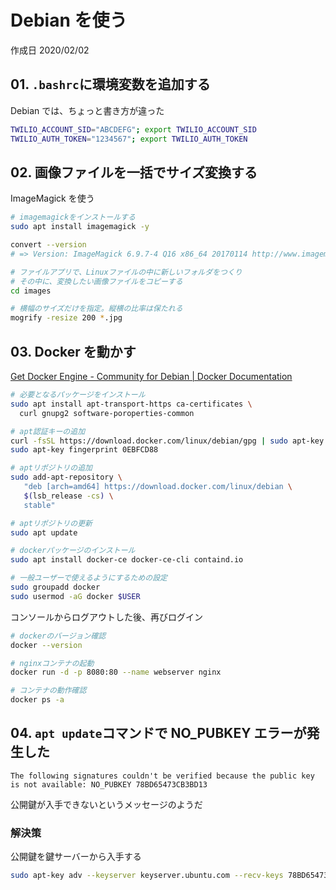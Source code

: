 # Debian を使う

作成日 2020/02/02

## 01. `.bashrc`に環境変数を追加する

Debian では、ちょっと書き方が違った

```bash
TWILIO_ACCOUNT_SID="ABCDEFG"; export TWILIO_ACCOUNT_SID
TWILIO_AUTH_TOKEN="1234567"; export TWILIO_AUTH_TOKEN
```

## 02. 画像ファイルを一括でサイズ変換する

ImageMagick を使う

```bash
# imagemagickをインストールする
sudo apt install imagemagick -y

convert --version
# => Version: ImageMagick 6.9.7-4 Q16 x86_64 20170114 http://www.imagemagick.org

# ファイルアプリで、Linuxファイルの中に新しいフォルダをつくり
# その中に、変換したい画像ファイルをコピーする
cd images

# 横幅のサイズだけを指定。縦横の比率は保たれる
mogrify -resize 200 *.jpg
```

## 03. Docker を動かす

[Get Docker Engine \- Community for Debian \| Docker Documentation](https://docs.docker.com/install/linux/docker-ce/debian/)

```bash
# 必要となるパッケージをインストール
sudo apt install apt-transport-https ca-certificates \
  curl gnupg2 software-poroperties-common

# apt認証キーの追加
curl -fsSL https://download.docker.com/linux/debian/gpg | sudo apt-key add -
sudo apt-key fingerprint 0EBFCD88

# aptリポジトリの追加
sudo add-apt-repository \
   "deb [arch=amd64] https://download.docker.com/linux/debian \
   $(lsb_release -cs) \
   stable"

# aptリポジトリの更新
sudo apt update

# dockerパッケージのインストール
sudo apt install docker-ce docker-ce-cli containd.io

# 一般ユーザーで使えるようにするための設定
sudo groupadd docker
sudo usermod -aG docker $USER
```

コンソールからログアウトした後、再びログイン

```bash
# dockerのバージョン確認
docker --version

# nginxコンテナの起動
docker run -d -p 8080:80 --name webserver nginx

# コンテナの動作確認
docker ps -a
```

## 04. `apt update`コマンドで NO_PUBKEY エラーが発生した

```text
The following signatures couldn't be verified because the public key is not available: NO_PUBKEY 78BD65473CB3BD13
```

公開鍵が入手できないというメッセージのようだ

### 解決策

公開鍵を鍵サーバーから入手する

```bash
sudo apt-key adv --keyserver keyserver.ubuntu.com --recv-keys 78BD65473CB3BD13
```

